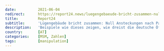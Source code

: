 ```yaml
---
date:          2021-06-04
redirect:      https://report24.news/luegengebaeude-bricht-zusammen-null-ansteckungen-nach-party-mit-10-000/
title:         Report24
subtitle:      'Lügengebäude bricht zusammen: Null Ansteckungen nach Party mit 10.000'
description:   'Beispiele wie dieses zeigen, wie dreist die deutsche Öffentlichkeit zurzeit an der Nase herumgeführt wird.'
country:       [AT]
categories:    [MSM, Zahlen]
tags:          [manipulation]
---
```

